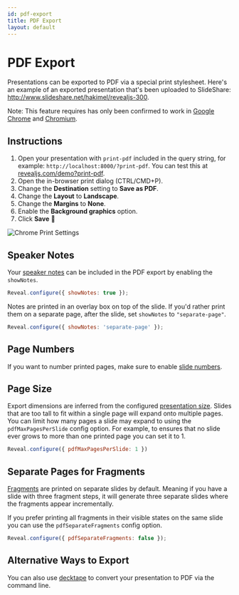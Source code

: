 ```yaml
---
id: pdf-export
title: PDF Export
layout: default
---
```


# PDF Export

Presentations can be exported to PDF via a special print stylesheet. Here's an example of an exported presentation that's been uploaded to SlideShare: http://www.slideshare.net/hakimel/revealjs-300.

Note: This feature requires has only been confirmed to work in [Google Chrome](http://google.com/chrome) and [Chromium](https://www.chromium.org/Home).

## Instructions

1. Open your presentation with `print-pdf` included in the query string, for example: `http://localhost:8000/?print-pdf`. You can test this at [revealjs.com/demo?print-pdf](/demo?print-pdf).
1. Open the in-browser print dialog (CTRL/CMD+P).
1. Change the **Destination** setting to **Save as PDF**.
1. Change the **Layout** to **Landscape**.
1. Change the **Margins** to **None**.
1. Enable the **Background graphics** option.
1. Click **Save** 🎉

![Chrome Print Settings](https://s3.amazonaws.com/hakim-static/reveal-js/pdf-print-settings-2.png)

## Speaker Notes

Your [speaker notes](/features/speaker-view) can be included in the PDF export by enabling the `showNotes`.

```js
Reveal.configure({ showNotes: true });
```

Notes are printed in an overlay box on top of the slide. If you'd rather print them on a separate page, after the slide, set `showNotes` to `"separate-page"`.

```js
Reveal.configure({ showNotes: 'separate-page' });
```

## Page Numbers

If you want to number printed pages, make sure to enable [slide numbers](/features/slide-numbers).

## Page Size

Export dimensions are inferred from the configured [presentation size](/config/presentation-size). Slides that are too tall to fit within a single page will expand onto multiple pages. You can limit how many pages a slide may expand to using the `pdfMaxPagesPerSlide` config option. For example, to ensures that no slide ever grows to more than one printed page you can set it to 1.
```js
Reveal.configure({ pdfMaxPagesPerSlide: 1 })
```

## Separate Pages for Fragments
[Fragments](/features/fragments) are printed on separate slides by default. Meaning if you have a slide with three fragment steps, it will generate three separate slides where the fragments appear incrementally.

If you prefer printing all fragments in their visible states on the same slide you can use the `pdfSeparateFragments` config option.

```js
Reveal.configure({ pdfSeparateFragments: false });
```

## Alternative Ways to Export

You can also use [decktape](https://github.com/astefanutti/decktape) to convert your presentation to PDF via the command line.